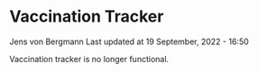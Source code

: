 Vaccination Tracker
================
Jens von Bergmann
Last updated at 19 September, 2022 - 16:50

Vaccination tracker is no longer functional.
